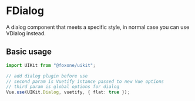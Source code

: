# FDialog

A dialog component that meets a specific style, in normal case you can use VDialog instead.

## Basic usage

```ts
import UIKit from "@foxone/uikit";

// add dialog plugin before use
// second param is Vuetify intance passed to new Vue options
// third param is global options for dialog
Vue.use(UIKit.Dialog, vuetify, { flat: true });
```

<example file="f-dialog/basic" />